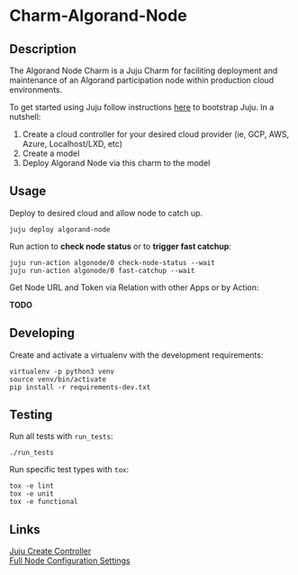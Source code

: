 # Charm-Algorand-Node

## Description
The Algorand Node Charm is a Juju Charm for faciliting deployment and maintenance of an Algorand participation node within production cloud environments. 

To get started using Juju follow instructions [here](https://juju.is/docs/olm/create-controllers) to bootstrap Juju. In a nutshell:
1) Create a cloud controller for your desired cloud provider (ie, GCP, AWS, Azure, Localhost/LXD, etc)
2) Create a model
3) Deploy Algorand Node via this charm to the model

## Usage

Deploy to desired cloud and allow node to catch up.

    juju deploy algorand-node

Run action to **check node status** or to **trigger fast catchup**:

    juju run-action algonode/0 check-node-status --wait
    juju run-action algonode/0 fast-catchup --wait

Get Node URL and Token via Relation with other Apps or by Action:

**TODO**

## Developing

Create and activate a virtualenv with the development requirements:

    virtualenv -p python3 venv
    source venv/bin/activate
    pip install -r requirements-dev.txt

## Testing

Run all tests with `run_tests`:

    ./run_tests

Run specific test types with `tox`:

    tox -e lint
    tox -e unit
    tox -e functional

## Links
[Juju Create Controller](https://juju.is/docs/olm/create-controllers) \
[Full Node Configuration Settings](https://developer.algorand.org/docs/reference/node/config/)

